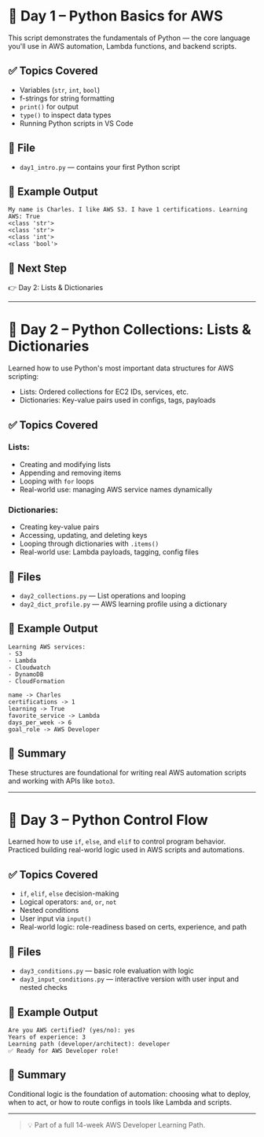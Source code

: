 # 🐍 Day 1 – Python Basics for AWS

This script demonstrates the fundamentals of Python — the core language you'll use in AWS automation, Lambda functions, and backend scripts.

## ✅ Topics Covered
- Variables (`str`, `int`, `bool`)
- f-strings for string formatting
- `print()` for output
- `type()` to inspect data types
- Running Python scripts in VS Code

## 📁 File
- `day1_intro.py` — contains your first Python script

## 📌 Example Output

```
My name is Charles. I like AWS S3. I have 1 certifications. Learning AWS: True
<class 'str'>
<class 'str'>
<class 'int'>
<class 'bool'>
```

## 🚀 Next Step
👉 Day 2: Lists & Dictionaries

---

# 🧩 Day 2 – Python Collections: Lists & Dictionaries

Learned how to use Python's most important data structures for AWS scripting:
- Lists: Ordered collections for EC2 IDs, services, etc.
- Dictionaries: Key-value pairs used in configs, tags, payloads

## ✅ Topics Covered
### Lists:
- Creating and modifying lists
- Appending and removing items
- Looping with `for` loops
- Real-world use: managing AWS service names dynamically

### Dictionaries:
- Creating key-value pairs
- Accessing, updating, and deleting keys
- Looping through dictionaries with `.items()`
- Real-world use: Lambda payloads, tagging, config files

## 📁 Files
- `day2_collections.py` — List operations and looping
- `day2_dict_profile.py` — AWS learning profile using a dictionary

## 📌 Example Output

```
Learning AWS services:
- S3
- Lambda
- Cloudwatch
- DynamoDB
- CloudFormation

name -> Charles
certifications -> 1
learning -> True
favorite_service -> Lambda
days_per_week -> 6
goal_role -> AWS Developer
```

## 🧠 Summary
These structures are foundational for writing real AWS automation scripts and working with APIs like `boto3`.


---

# 🔁 Day 3 – Python Control Flow

Learned how to use `if`, `else`, and `elif` to control program behavior. Practiced building real-world logic used in AWS scripts and automations.

## ✅ Topics Covered
- `if`, `elif`, `else` decision-making
- Logical operators: `and`, `or`, `not`
- Nested conditions
- User input via `input()`
- Real-world logic: role-readiness based on certs, experience, and path

## 📁 Files
- `day3_conditions.py` — basic role evaluation with logic
- `day3_input_conditions.py` — interactive version with user input and nested checks

## 📌 Example Output

```
Are you AWS certified? (yes/no): yes
Years of experience: 3
Learning path (developer/architect): developer
✅ Ready for AWS Developer role!
```

## 🧠 Summary
Conditional logic is the foundation of automation: choosing what to deploy, when to act, or how to route configs in tools like Lambda and scripts.

---

> 💡 Part of a full 14-week AWS Developer Learning Path.